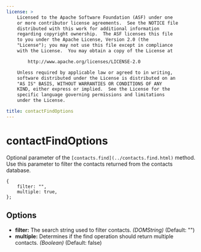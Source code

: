 ```yaml
---
license: >
    Licensed to the Apache Software Foundation (ASF) under one
    or more contributor license agreements.  See the NOTICE file
    distributed with this work for additional information
    regarding copyright ownership.  The ASF licenses this file
    to you under the Apache License, Version 2.0 (the
    "License"); you may not use this file except in compliance
    with the License.  You may obtain a copy of the License at

        http://www.apache.org/licenses/LICENSE-2.0

    Unless required by applicable law or agreed to in writing,
    software distributed under the License is distributed on an
    "AS IS" BASIS, WITHOUT WARRANTIES OR CONDITIONS OF ANY
    KIND, either express or implied.  See the License for the
    specific language governing permissions and limitations
    under the License.

title: contactFindOptions
---
```


contactFindOptions
==================

Optional parameter of the `[contacts.find](../contacts.find.html)` method.  Use this parameter to filter the contacts returned from the contacts database.

    { 
		filter: "",
		multiple: true,
	};

Options
-------

- __filter:__ The search string used to filter contacts. _(DOMString)_ (Default: "")
- __multiple:__ Determines if the find operation should return multiple contacts. _(Boolean)_ (Default: false)

